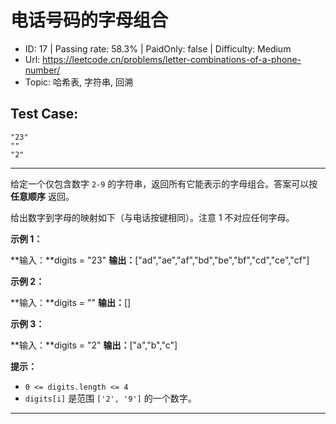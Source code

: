 # 电话号码的字母组合                                                      

* ID: 17      | Passing rate: 58.3% | PaidOnly: false  | Difficulty: Medium 
* Url: https://leetcode.cn/problems/letter-combinations-of-a-phone-number/ 
* Topic: 哈希表, 字符串, 回溯 

## Test Case:

```
"23"
""
"2"
```

---

给定一个仅包含数字 `2-9` 的字符串，返回所有它能表示的字母组合。答案可以按
**任意顺序** 返回。

给出数字到字母的映射如下（与电话按键相同）。注意 1 不对应任何字母。



**示例 1：**

**输入：**digits = \"23\"
**输出：**[\"ad\",\"ae\",\"af\",\"bd\",\"be\",\"bf\",\"cd\",\"ce\",\"cf\"]

**示例 2：**

**输入：**digits = \"\"
**输出：**[]

**示例 3：**

**输入：**digits = \"2\"
**输出：**[\"a\",\"b\",\"c\"]


**提示：**

* `0 <= digits.length <= 4`
* `digits[i]` 是范围 `['2', '9']` 的一个数字。

---